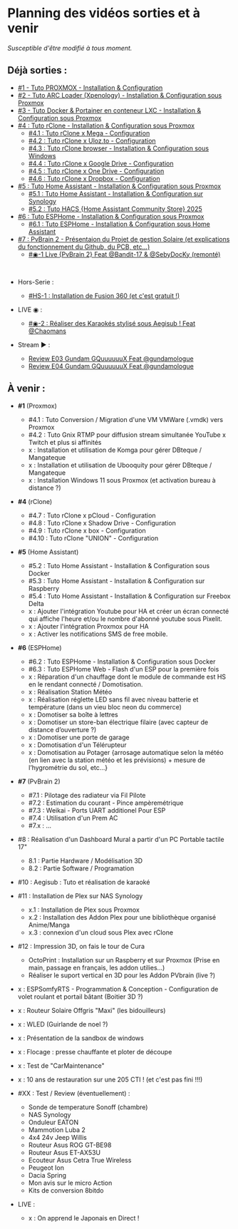 # Planning des vidéos sorties et à venir
*Susceptible d'être modifié à tous moment.*

## Déjà sorties :
- [#1 - Tuto PROXMOX - Installation & Configuration](https://github.com/Dackara/Demo/blob/main/Video/%231%20-%20Tuto%20PROXMOX%20-%20Installation%20%26%20Configuration.md)
- [#2 - Tuto ARC Loader (Xpenology) - Installation & Configuration sous Proxmox](https://github.com/Dackara/Demo/blob/main/Video/%232%20-%20Tuto%20ARC%20Loader%20(Xpenology)%20-%20Installation%20%26%20Configuration%20sous%20Proxmox.md)
- [#3 - Tuto Docker & Portainer en conteneur LXC - Installation & Configuration sous Proxmox](https://github.com/Dackara/Demo/blob/main/Video/%233%20-%20Tuto%20Docker%20%26%20Portainer%20en%20conteneur%20LXC%20-%20Installation%20%26%20Configuration%20sous%20Proxmox.md)
- [#4 : Tuto rClone - Installation & Configuration sous Proxmox](https://github.com/Dackara/Demo/blob/main/Video/%234%20-%20Tuto%20rClone%20-%20Installation%20%26%20Configuration%20sous%20Proxmox.md)
  - [#4.1 : Tuto rClone x Mega - Configuration](https://github.com/Dackara/Demo/blob/main/Video/%234.1%20-%20Tuto%20Mount%20Mega%20Cloud%20dans%20rClone%20-%20Configuration%20sous%20Proxmox.md)
  - [#4.2 : Tuto rClone x Uloz.to - Configuration](https://github.com/Dackara/Demo/blob/main/Video/%234.2%20-%20Tuto%20Mount%20Uloz.to%20Cloud%20dans%20rClone%20-%20Configuration%20sous%20Proxmox.md)
  - [#4.3 : Tuto rClone browser - Installation & Configuration sous Windows](https://github.com/Dackara/Demo/blob/main/Video/%234.3%20-%20Tuto%20rClone%20browser%20-%20Installation%20%26%20Configuration%20sous%20Windows.md)
  - [#4.4 : Tuto rClone x Google Drive - Configuration](https://github.com/Dackara/Demo/blob/main/Video/%234.4%20-%20Tuto%20Mount%20Google%20Drive%20dans%20rClone%20-%20Configuration%20sous%20Proxmox.md)
  - [#4.5 : Tuto rClone x One Drive - Configuration](https://github.com/Dackara/Demo/blob/main/Video/%234.5%20-%20Tuto%20Mount%20One%20Drive%20dans%20rClone%20-%20Configuration%20sous%20Proxmox.md)
  - [#4.6 : Tuto rClone x Dropbox - Configuration](https://github.com/Dackara/Demo/blob/main/Video/%234.6%20-%20Tuto%20Mount%20Dropbox%20dans%20rClone%20-%20Configuration%20sous%20Proxmox.md)
- [#5 : Tuto Home Assistant - Installation & Configuration sous Proxmox](https://github.com/Dackara/Demo/blob/main/Video/%235%20-%20Tuto%20Home%20Assistant%20-%20Installation%20%26%20Configuration%20sous%20Proxmox.md)
  - [#5.1 : Tuto Home Assistant - Installation & Configuration sur Synology](https://github.com/Dackara/Demo/blob/main/Video/%235.1%20-%20Tuto%20Home%20Assistant%20-%20Installation%20%26%20Configuration%20sous%20Synology.md)
  - [#5.2 : Tuto HACS {Home Assistant Community Store} 2025](https://youtu.be/IGsWxooA7Ts)
- [#6 : Tuto ESPHome - Installation & Configuration sous Proxmox](https://youtu.be/50YTn9k1r-o)
  - [#6.1 : Tuto ESPHome - Installation & Configuration sous Home Assistant](https://youtu.be/nZum6s-rQzY)
- [#7 : PvBrain 2 - Présentaion du Projet de gestion Solaire (et explications du fonctionnement du Github, du PCB, etc...)](https://youtu.be/0FxQcrgmYuU)
  - [#◉-1 Live {PvBrain 2} Feat @Bandit-17 & @SebyDocKy (remonté)](https://youtube.com/live/NITEFeAOpwg)

<br/>

- Hors-Serie :
  - [#HS-1 : Installation de Fusion 360 (et c'est gratuit !)](https://youtu.be/IdHVv1cFigA)

- LIVE ◉ :
  - [#◉-2 : Réaliser des Karaokés stylisé sous Aegisub ! Feat @Chaomans](https://youtube.com/live/q5ZAvl7yxN0)

- Stream ► :
  - [Review E03 Gundam GQuuuuuuX Feat @gundamologue](https://www.youtube.com/watch?v=0mmXfDwgeMY)
  - [Review E04 Gundam GQuuuuuuX Feat @gundamologue](https://www.youtube.com/watch?v=BMcdLVCtW1o)
    
## À venir :
- __#1__ (Proxmox)
  - #4.1 : Tuto Conversion / Migration d'une VM VMWare (.vmdk) vers Proxmox
  - #4.2 : Tuto Gnix RTMP pour diffusion stream simultanée YouTube x Twitch et plus si affinités 
  - x : Installation et utilisation de Komga pour gérer DBteque / Mangateque
  - x : Installation et utilisation de Ubooquity pour gérer DBteque / Mangateque
  - x : Installation Windows 11 sous Proxmox (et activation bureau à distance ?)
- __#4__ (rClone)
  - #4.7 : Tuto rClone x pCloud - Configuration
  - #4.8 : Tuto rClone x Shadow Drive - Configuration
  - #4.9 : Tuto rClone x box - Configuration
  - #4.10 : Tuto rClone "UNION" - Configuration
- __#5__ (Home Assistant)
  - #5.2 : Tuto Home Assistant - Installation & Configuration sous Docker
  - #5.3 : Tuto Home Assistant - Installation & Configuration sur Raspberry
  - #5.4 : Tuto Home Assistant - Installation & Configuration sur Freebox Delta
  - x : Ajouter l'intégration Youtube pour HA et créer un écran connecté qui affiche l'heure et/ou le nombre d'abonné youtube sous Pixelit.
  - x : Ajouter l'intégration Proxmox pour HA
  - x : Activer les notifications SMS de free mobile.
- __#6__ (ESPHome)
  - #6.2 : Tuto ESPHome - Installation & Configuration sous Docker
  - #6.3 : Tuto ESPHome Web - Flash d'un ESP pour la première fois
  - x : Réparation d'un chauffage dont le module de commande est HS en le rendant connecté / Domotisation.
  - x : Réalisation Station Météo
  - x : Réalisation réglette LED sans fil avec niveau batterie et température (dans un vieu bloc neon du commerce)
  - x : Domotiser sa boîte à lettres
  - x : Domotiser un store-ban électrique filaire (avec capteur de distance d’ouverture ?)
  - x : Domotiser une porte de garage
  - x : Domotisation d'un Télérupteur
  - x : Domotisation au Potager {arrosage automatique selon la météo (en lien avec la station météo et les prévisions) + mesure de l’hygrométrie du sol, etc...}
- __#7__ (PvBrain 2)
  - #7.1 : Pilotage des radiateur via Fil Pilote
  - #7.2 : Estimation du courant - Pince ampèremétrique
  - #7.3 : Weikai - Ports UART additionel Pour ESP
  - #7.4 : Utilisation d'un Prem AC
  - #7.x : ...
- #8 : Réalisation d'un Dashboard Mural a partir d'un PC Portable tactile 17"
  - 8.1 : Partie Hardware / Modélisation 3D
  - 8.2 : Partie Software / Programation

- #10 : Aegisub : Tuto et réalisation de karaoké

- #11 : Installation de Plex sur NAS Synology
  - x.1 : Installation de Plex sous Proxmox
  - x.2 : Installation des Addon Plex pour une bibliothèque organisé Anime/Manga
  - x.3 : connexion d'un cloud sous Plex avec rClone

- #12 : Impression 3D, on fais le tour de Cura
  - OctoPrint : Installation sur un Raspberry et sur Proxmox (Prise en main, passage en français, les addon utilies...)
  - Réaliser le suport vertical en 3D pour les Addon PVbrain (live ?)
    
- x : ESPSomfyRTS - Programmation & Conception - Configuration de volet roulant et portail bâtant (Boitier 3D ?)
- x : Routeur Solaire Offgris "Maxi" (les bidouilleurs)
- x : WLED (Guirlande de noel ?)
- x : Présentation de la sandbox de windows
- x : Flocage : presse chauffante et ploter de découpe
- x : Test de "CarMaintenance"
- x : 10 ans de restauration sur une 205 CTI ! (et c'est pas fini !!!)

- #XX : Test / Review (éventuellement) :
  - Sonde de temperature Sonoff (chambre)
  - NAS Synology
  - Onduleur EATON
  - Mammotion Luba 2
  - 4x4 24v Jeep Willis
  - Routeur Asus ROG GT-BE98
  - Routeur Asus ET-AX53U
  - Ecouteur Asus Cetra True Wireless
  - Peugeot Ion
  - Dacia Spring
  - Mon avis sur le micro Action
  - Kits de conversion 8bitdo

- LIVE :
  - x : On apprend le Japonais en Direct !

